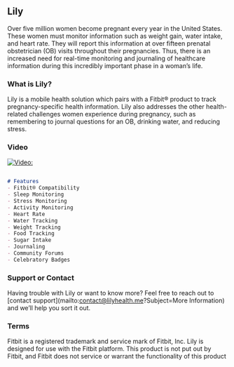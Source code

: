 ## Lily

Over five million women become pregnant every year in the United States. These women must monitor information such as weight gain, water intake, and heart rate. They will report this information at over fifteen prenatal obstetrician (OB) visits throughout their pregnancies. Thus, there is an increased need for real-time monitoring and journaling of healthcare information during this incredibly important phase in a woman’s life.


### What is Lily?

 Lily is a mobile health solution which pairs with a Fitbit® product to track pregnancy-specific health information. Lily also addresses the other health-related challenges women experience during pregnancy, such as remembering to journal questions for an OB, drinking water, and reducing stress.

### Video
[![Video:](https://i.imgur.com/oO36jue.png)](https://www.youtube.com/watch?v=5l0ZjrW4iOo)


```markdown

# Features
- Fitbit® Compatibility
- Sleep Monitoring
- Stress Monitoring
- Activity Monitoring
- Heart Rate
- Water Tracking
- Weight Tracking
- Food Tracking
- Sugar Intake
- Journaling
- Community Forums
- Celebratory Badges

```

### Support or Contact

Having trouble with Lily or want to know more? Feel free to reach out to [contact support](mailto:contact@lilyhealth.me?Subject=More Information) and we’ll help you sort it out.

### Terms
Fitbit is a registered trademark and service mark of Fitbit, Inc. Lily is designed for use with the Fitbit platform. This product is not put out by Fitbit, and Fitbit does not service or warrant the functionality of this product
